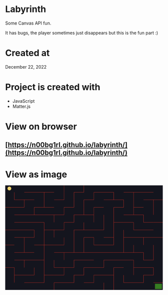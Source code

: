 # Labyrinth

Some Canvas API fun.

It has bugs, the player sometimes just disappears but this is the fun part :)

# Created at

December 22, 2022

# Project is created with

- JavaScript
- Matter.js

# View on browser

## [https://n00bg1rl.github.io/labyrinth/](https://n00bg1rl.github.io/labyrinth/)

# View as image

![github](github.png)

